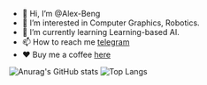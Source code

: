 - 👋 Hi, I’m @Alex-Beng 
- 👀 I’m interested in Computer Graphics, Robotics.
- 🌱 I’m currently learning Learning-based AI.
- 📫 How to reach me [telegram](https://t.me/AAAlexBeng)
- ❤️ Buy me a coffee [here](./vx.png)

![Anurag's GitHub stats](https://github-readme-stats-alexbengs-projects.vercel.app/api?username=alex-beng)
![Top Langs](https://github-readme-stats-alexbengs-projects.vercel.app/api/top-langs/?username=alex-beng&layout=compact)


<!---
Alex-Beng/Alex-Beng is a ✨ special ✨ repository because its `README.md` (this file) appears on your GitHub profile.
You can click the Preview link to take a look at your changes.
--->
